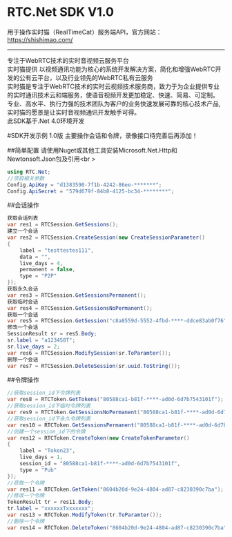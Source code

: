 # RTC.Net SDK V1.0
用于操作实时猫（RealTimeCat）服务端API，官方网站：https://shishimao.com/
<hr \>
专注于WebRTC技术的实时音视频云服务平台<br \>
实时猫提供 以视频通讯功能为核心的系统开发解决方案，简化和增强WebRTC开发的公有云平台，以及行业领先的WebRTC私有云服务<br \>
实时猫是专注于WebRTC技术的实时云视频技术服务商，致力于为企业提供专业的实时通讯技术云和端服务，使语音视频开发更加稳定、快速、简易、可定制。<br \>
专业、高水平、执行力强的技术团队为客户的业务快速发展可靠的核心技术产品,实时猫的愿景是让实时音视频通讯开发触手可得。<br \>
此SDK基于.Net 4.0环境开发

#SDK开发示例
1.0版 主要操作会话和令牌，录像接口待完善后再添加！

##简单配置
请使用Nuget或其他工具安装Microsoft.Net.Http和Newtonsoft.Json包及引用<br \>
```c#
using RTC.Net;
//项目相关参数
Config.ApiKey = "d1383590-7f1b-4242-86ee-*******";
Config.ApiSecret = "579d679f-84b8-4125-bc34-********";
```
##会话操作
```C#
获取会话列表
var res1 = RTCSession.GetSessions();
建立一个会话
var res2 = RTCSession.CreateSession(new CreateSessionParameter()
{
    label = "testtestes111",
    data = "",
    live_days = 4,
    permanent = false,
    type = "P2P"
});
获取永久会话
var res3 = RTCSession.GetSessionsPermanent();
获取临时会话
var res4 = RTCSession.GetSessionsNoPermanent();
获取一个会话
var res5 = RTCSession.GetSession("c8a8559d-5552-4fbd-****-ddce83ab0f76");
修改一个会话
SessionResult sr = res5.Body;
sr.label = "a123458T";
sr.live_days = 2;
var res6 = RTCSession.ModifySession(sr.ToParamter());
删除一个会话
var res7 = RTCSession.DeleteSession(sr.uuid.ToString());
```
##令牌操作
```c#
//获取session_id下令牌列表
var res8 = RTCToken.GetTokens("80588ca1-b81f-****-ad0d-6d7b7543101f");
//获取session_id下临时令牌列表
var res9 = RTCToken.GetSessionsNoPermanent("80588ca1-b81f-****-ad0d-6d7b7543101f");
//获取session_id下永久令牌列表
var res10 = RTCToken.GetSessionsPermanent("80588ca1-b81f-****-ad0d-6d7b7543101f");
//创建一个session_id下的令牌
var res12 = RTCToken.CreateToken(new CreateTokenParameter()
{
    label = "Token23",
    live_days = 1,
    session_id = "80588ca1-b81f-****-ad0d-6d7b7543101f",
    type = "Pub"
});
//获取一个令牌
var res11 = RTCToken.GetToken("8604b20d-9e24-4804-ad87-c8230390c7ba");
//修改一个令牌
TokenResult tr = res11.Body;
tr.label = "xxxxxxTxxxxxxx";
var res13 = RTCToken.ModifyToken(tr.ToParamter());
//删除一个令牌
var res14 = RTCToken.DeleteToken("8604b20d-9e24-4804-ad87-c8230390c7ba");
```

